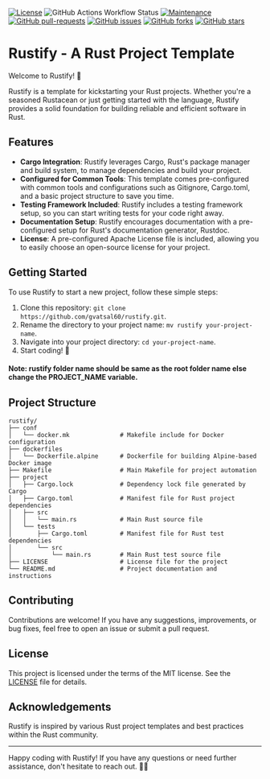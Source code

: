 [![License](https://img.shields.io/badge/License-Apache_2.0-blue.svg)](https://img.shields.io/github/license/gvatsal60/rustify)
![GitHub Actions Workflow Status](https://img.shields.io/github/actions/workflow/status/gvatsal60/rustify/docker-build-test.yml)
[![Maintenance](https://img.shields.io/badge/Maintained%3F-Yes-green.svg)](https://GitHub.com/gvatsal60/rustify/graphs/commit-activity)
[![GitHub pull-requests](https://img.shields.io/github/issues-pr/gvatsal60/rustify.svg)](https://GitHub.com/gvatsal60/rustify/pull/)
[![GitHub issues](https://img.shields.io/github/issues/gvatsal60/rustify.svg)](https://GitHub.com/gvatsal60/rustify/issues/)
[![GitHub forks](https://img.shields.io/github/forks/gvatsal60/rustify.svg)](https://GitHub.com/gvatsal60/rustify/network/)
[![GitHub stars](https://img.shields.io/github/stars/gvatsal60/rustify.svg)](https://GitHub.com/gvatsal60/rustify/stargazers)

# Rustify - A Rust Project Template

Welcome to Rustify! 🦀

Rustify is a template for kickstarting your Rust projects. Whether you're a seasoned Rustacean or just getting started with the language, Rustify provides a solid foundation for building reliable and efficient software in Rust.

## Features

- **Cargo Integration**: Rustify leverages Cargo, Rust's package manager and build system, to manage dependencies and build your project.
- **Configured for Common Tools**: This template comes pre-configured with common tools and configurations such as Gitignore, Cargo.toml, and a basic project structure to save you time.
- **Testing Framework Included**: Rustify includes a testing framework setup, so you can start writing tests for your code right away.
- **Documentation Setup**: Rustify encourages documentation with a pre-configured setup for Rust's documentation generator, Rustdoc.
- **License**: A pre-configured Apache License file is included, allowing you to easily choose an open-source license for your project.

## Getting Started

To use Rustify to start a new project, follow these simple steps:

1. Clone this repository: `git clone https://github.com/gvatsal60/rustify.git`.
2. Rename the directory to your project name: `mv rustify your-project-name`.
3. Navigate into your project directory: `cd your-project-name`.
4. Start coding! 🚀

#### Note: rustify folder name should be same as the root folder name else change the PROJECT_NAME variable.

## Project Structure

```
rustify/
├── conf
│   └── docker.mk              # Makefile include for Docker configuration
├── dockerfiles
│   └── Dockerfile.alpine      # Dockerfile for building Alpine-based Docker image
├── Makefile                   # Main Makefile for project automation
├── project
│   ├── Cargo.lock             # Dependency lock file generated by Cargo
│   ├── Cargo.toml             # Manifest file for Rust project dependencies
│   ├── src
│   │   └── main.rs            # Main Rust source file
│   └── tests
│       ├── Cargo.toml         # Manifest file for Rust test dependencies
│       └── src
│           └── main.rs        # Main Rust test source file
├── LICENSE                    # License file for the project
└── README.md                  # Project documentation and instructions
```

## Contributing

Contributions are welcome! If you have any suggestions, improvements, or bug fixes, feel free to open an issue or submit a pull request.

## License

This project is licensed under the terms of the MIT license. See the [LICENSE](https://github.com/gvatsal60/rustify/blob/master/LICENSE) file for details.

## Acknowledgements

Rustify is inspired by various Rust project templates and best practices within the Rust community.

---

Happy coding with Rustify! If you have any questions or need further assistance, don't hesitate to reach out. 🚀🦀
